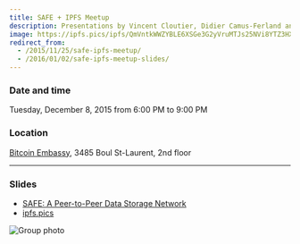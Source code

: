 ```yaml
---
title: SAFE + IPFS Meetup
description: Presentations by Vincent Cloutier, Didier Camus-Ferland and Francis Brunelle.
image: https://ipfs.pics/ipfs/QmVntkWWZYBLE6XSGe3G2yVruMTJs25NVi8YTZ3HXq4uGY
redirect_from:
  - /2015/11/25/safe-ipfs-meetup/
  - /2016/01/02/safe-ipfs-meetup-slides/
---
```


### Date and time
Tuesday, December 8, 2015 from 6:00 PM to 9:00 PM

### Location
[Bitcoin Embassy](https://goo.gl/maps/BfhfcmsDp8G2), 3485 Boul St-Laurent, 2nd floor

---

### Slides

* [SAFE: A Peer-to-Peer Data Storage Network](https://slides.com/frabrunelle/safe-a-secure-peer-to-peer-data-storage-network/fullscreen#/)
* [ipfs.pics](https://docs.google.com/presentation/d/1pDs2_asQ3B69BkpBqrugit0eNEwY2_TZ_3UgtdQbmKk/pub?start=false&loop=false&delayms=3000)

![Group photo](https://ipfs.pics/ipfs/QmVntkWWZYBLE6XSGe3G2yVruMTJs25NVi8YTZ3HXq4uGY)
